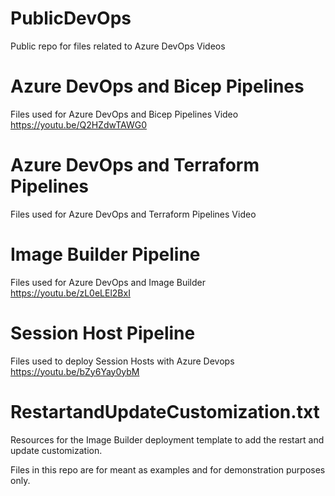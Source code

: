 # PublicDevOps
Public repo for files related to Azure DevOps Videos

# Azure DevOps and Bicep Pipelines
Files used for Azure DevOps and Bicep Pipelines Video
https://youtu.be/Q2HZdwTAWG0

# Azure DevOps and Terraform Pipelines
Files used for Azure DevOps and Terraform Pipelines Video

# Image Builder Pipeline
Files used for Azure DevOps and Image Builder
https://youtu.be/zL0eLEl2BxI

# Session Host Pipeline
Files used to deploy Session Hosts with Azure Devops
https://youtu.be/bZy6Yay0ybM

# RestartandUpdateCustomization.txt
Resources for the Image Builder deployment template to add the restart and update customization. 

Files in this repo are for meant as examples and for demonstration purposes only.
